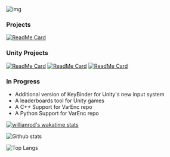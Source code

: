 ![img](https://i.imgur.com/HqD7w7O.png)

### Projects
[![ReadMe Card](https://github-readme-stats.vercel.app/api/pin/?username=jozzzzep&repo=VarEnc&hide_border=true)](https://github.com/jozzzzep/VarEnc)

### Unity Projects
[![ReadMe Card](https://github-readme-stats.vercel.app/api/pin/?username=jozzzzep&repo=AudUnity&hide_border=true)](https://github.com/jozzzzep/AudUnity)
[![ReadMe Card](https://github-readme-stats.vercel.app/api/pin/?username=jozzzzep&repo=KeyBinder&hide_border=true)](https://github.com/jozzzzep/KeyBinder)
[![ReadMe Card](https://github-readme-stats.vercel.app/api/pin/?username=jozzzzep&repo=CooldownAPI&hide_border=true)](https://github.com/jozzzzep/CooldownAPI)

### In Progress
- Additional version of KeyBinder for Unity's new input system
- A leaderboards tool for Unity games
- A C++ Support for VarEnc repo
- A Python Support for VarEnc repo

[![willianrod's wakatime stats](https://github-readme-stats.vercel.app/api/wakatime?username=josepe)](https://github.com/anuraghazra/github-readme-stats)

![Github stats](https://github-readme-stats.vercel.app/api?username=jozzzzep&show_icons=true&hide_border=true)

![Top Langs](https://github-readme-stats.vercel.app/api/top-langs/?username=jozzzzep&hide_border=true)
<!--
**JosepeDev/JosepeDev** is a ✨ _special_ ✨ repository because its `README.md` (this file) appears on your GitHub profile.

Here are some ideas to get you started:

- 🔭 I’m currently working on ...
- 🌱 I’m currently learning ...
- 👯 I’m looking to collaborate on ...
- 🤔 I’m looking for help with ...
- 💬 Ask me about ...
- 📫 How to reach me: ...
- 😄 Pronouns: ...
- ⚡ Fun fact: ...
-->

